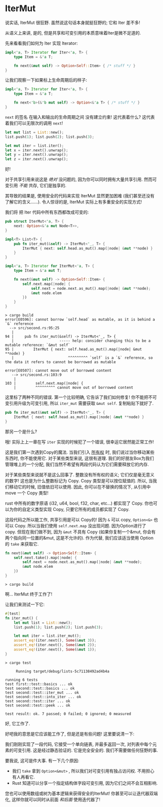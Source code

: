 # IterMut

说实话, IterMut 很狂野. 虽然说这句话本身就挺狂野的; 它和 Iter 差不多!

从语义上来讲, 是的, 但是共享和可变引用的本质意味着Iter是微不足道的.

先来看看我们如何为 Iter 实现 Iterator:

```rust ,ignore
impl<'a, T> Iterator for Iter<'a, T> {
    type Item = &'a T;

    fn next(&mut self) -> Option<Self::Item> { /* stuff */ }
}
```

让我们观察一下如果标上生命周期后的样子:

```rust ,ignore
impl<'a, T> Iterator for Iter<'a, T> {
    type Item = &'a T;

    fn next<'b>(&'b mut self) -> Option<&'a T> { /* stuff */ }
}
```

`next` 的签名 在输入和输出的生命周期之间 没有建立约束! 这代表着什么? 这代表着我们可以无限次的调用 `next`!


```rust ,ignore
let mut list = List::new();
list.push(1); list.push(2); list.push(3);

let mut iter = list.iter();
let x = iter.next().unwrap();
let y = iter.next().unwrap();
let z = iter.next().unwrap();
```

好!

对于共享引用来说这是 *绝对* 没问题的, 因为你可以同时拥有大量共享引用. 
然而可变引用 *不能* 共存, 它们是独享的.

其导致的结果是, 使用安全的代码来实现 IterMut 显然更加困难 (我们甚至还没有了解它的含义……). 
令人惊讶的是, IterMut 实际上有多重安全的实现方式!

我们将 把 Iter 代码中所有东西都改成可变的:

```rust ,ignore
pub struct IterMut<'a, T> {
    next: Option<&'a mut Node<T>>,
}

impl<T> List<T> {
    pub fn iter_mut(&self) -> IterMut<'_, T> {
        IterMut { next: self.head.as_mut().map(|node| &mut **node) }
    }
}

impl<'a, T> Iterator for IterMut<'a, T> {
    type Item = &'a mut T;

    fn next(&mut self) -> Option<Self::Item> {
        self.next.map(|node| {
            self.next = node.next.as_mut().map(|node| &mut **node);
            &mut node.elem
        })
    }
}
```

```text
> cargo build
error[E0596]: cannot borrow `self.head` as mutable, as it is behind a `&` reference
  --> src/second.rs:95:25
   |
94 |     pub fn iter_mut(&self) -> IterMut<'_, T> {
   |                     ----- help: consider changing this to be a mutable reference: `&mut self`
95 |         IterMut { next: self.head.as_mut().map(|node| &mut **node) }
   |                         ^^^^^^^^^ `self` is a `&` reference, so the data it refers to cannot be borrowed as mutable

error[E0507]: cannot move out of borrowed content
   --> src/second.rs:103:9
    |
103 |         self.next.map(|node| {
    |         ^^^^^^^^^ cannot move out of borrowed content
```

这里标了两种不同的错误. 第一个比较明确, 它告诉了我们如何修复! 你不能把不可变引用升级为可变引用, 所以 `iter_mut` 需要获取 `&mut self`. 复制粘贴下就好了.

```rust ,ignore
pub fn iter_mut(&mut self) -> IterMut<'_, T> {
    IterMut { next: self.head.as_mut().map(|node| &mut **node) }
}
```

那另一个是什么?

哦! 实际上上一章在写 `iter` 实现的时候犯了一个错误, 很幸运它居然能正常工作!

这是我们第一次遇到Copy的魔法. 当我们引入 [所有权][ownership] 时, 
我们说过当你移动某些东西时, 你不能使用它. 对于某些类型来说, 这很有道理. 
我们的好朋友Box为我们管理堆上的一个分配, 我们当然不希望有两段代码认为它们需要释放它的内存.

对于某些类型来说就不是这么回事了. 整数没有所有权的语义; 它们仅是毫无意义的数字! 
这也是为什么整数标记为 Copy. Copy 类型是可以按位赋值的.
所以, 当我们移动它的时候, 旧值依旧可以使用.
因此, 你可以在不替换的情况下, 从引用中 move 一个 Copy 类型!

rust 中所有的数字原语 (i32, u64, bool, f32, char, etc...) 都实现了 Copy.
你也可以为你的自定义类型实现 Copy, 只要它所有的成员都实现了 Copy.

这段代码之所以能工作, 共享引用是可以 Copy的!
因为 `&` 可以 copy, `Option<&>` 也可以 Copy. 所以当我们使用 `self.next.map` 没出现问题. 因为Option进行了 copy. 
但现在我们做不到, 因为 `&mut` 不具有 Copy (如果你复制一个&mut, 你会有两个指向同一位置的&mut, 这是不允许的). 
作为代替, 我们应该适当使用 Option 的 `take` 来获取它.


```rust ,ignore
fn next(&mut self) -> Option<Self::Item> {
    self.next.take().map(|node| {
        self.next = node.next.as_mut().map(|node| &mut **node);
        &mut node.elem
    })
}
```

```text
> cargo build

```

啊... IterMut 终于工作了!

让我们来测试一下它:


```rust ,ignore
#[test]
fn iter_mut() {
    let mut list = List::new();
    list.push(1); list.push(2); list.push(3);

    let mut iter = list.iter_mut();
    assert_eq!(iter.next(), Some(&mut 3));
    assert_eq!(iter.next(), Some(&mut 2));
    assert_eq!(iter.next(), Some(&mut 1));
}
```

```text
> cargo test

     Running target/debug/lists-5c71138492ad4b4a

running 6 tests
test first::test::basics ... ok
test second::test::basics ... ok
test second::test::iter_mut ... ok
test second::test::into_iter ... ok
test second::test::iter ... ok
test second::test::peek ... ok

test result: ok. 7 passed; 0 failed; 0 ignored; 0 measured

```

好, 它工作了.


好吧我的意思是它应该能工作了, 但是还是有些问题! 这里要说清一下:

我们刚刚实现了一段代码, 它接受一个单向链表, 并最多返回一次, 对列表中每个元素的可变引用.
这是经过静态验证的. 它是完全安全的. 我们不需要做任何狂野的事.

要我说, 这可是件大事. 有一下几个原因:

* 我们 `take` 拿到 `Option<&mut>` , 所以我们对可变引用有独占访问权. 不用担心有人再看它.
* Rust 知道可以分享一个指定结构体字段可变引用, 因为它们之间不会互相影响.

您也可以使用数组或树为基本逻辑来获得安全的IterMut! 你甚至可以让迭代器双端化, 这样你就可以同时从前面 *和后面* 使用迭代器了!

[ownership]: first-ownership.md
